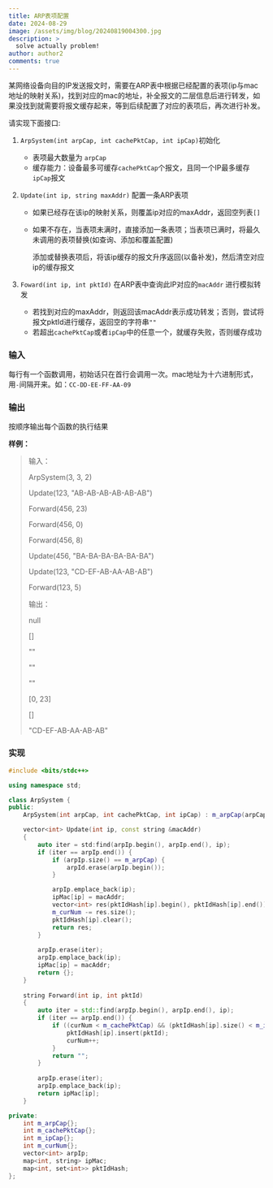 ```yaml
---
title: ARP表项配置
date: 2024-08-29
image: /assets/img/blog/20240819004300.jpg
description: >
  solve actually problem!
author: author2
comments: true
---
```


某网络设备向目的IP发送报文时，需要在ARP表中根据已经配置的表项(ip与mac地址的映射关系)，找到对应的mac的地址，补全报文的二层信息后进行转发，如果没找到就需要将报文缓存起来，等到后续配置了对应的表项后，再次进行补发。

请实现下面接口:

1. `ArpSystem(int arpCap, int cachePktCap, int ipCap)`初始化

    - 表项最大数量为 `arpCap`
    - 缓存能力：设备最多可缓存`cachePktCap`个报文，且同一个IP最多缓存`ipCap`报文

2. `Update(int ip, string maxAddr)` 配置一条ARP表项

    - 如果已经存在该ip的映射关系，则覆盖ip对应的maxAddr，返回空列表`[]`

    - 如果不存在，当表项未满时，直接添加一条表项；当表项已满时，将最久未调用的表项替换(如查询、添加和覆盖配置)

        添加或替换表项后，将该ip缓存的报文升序返回(以备补发)，然后清空对应ip的缓存报文

3. `Foward(int ip, int pktId)` 在ARP表中查询此IP对应的`macAddr` 进行模拟转发
    - 若找到对应的maxAddr，则返回该macAddr表示成功转发；否则，尝试将报文pktId进行缓存，返回空的字符串`""`
    - 若超出`cachePktCap`或者`ipCap`中的任意一个，就缓存失败，否则缓存成功

### 输入

每行有一个函数调用，初始话只在首行会调用一次。mac地址为十六进制形式，用`-`间隔开来。如：`CC-DD-EE-FF-AA-09`

### 输出

按顺序输出每个函数的执行结果

**样例：**

> 输入：
>
> ArpSystem(3, 3, 2)
>
> Update(123, "AB-AB-AB-AB-AB-AB")
>
> Forward(456, 23)
>
> Forward(456, 0)
>
> Forward(456, 8)
>
> Update(456, "BA-BA-BA-BA-BA-BA")
>
> Update(123, "CD-EF-AB-AA-AB-AB")
>
> Forward(123, 5)
>
> 输出：
>
> null
>
> []
>
> ""
>
> ""
>
> ""
>
> [0, 23]
>
> []
>
> "CD-EF-AB-AA-AB-AB"



### 实现

```c++
#include <bits/stdc++>

using namespace std;

class ArpSystem {
public:
    ArpSystem(int arpCap, int cachePktCap, int ipCap) : m_arpCap(arpCap), m_cachePktCap(cachePktCap), m_ipCap(ipCap) {}

    vector<int> Update(int ip, const string &macAddr)
    {
        auto iter = std:find(arpIp.begin(), arpIp.end(), ip);
        if (iter == arpIp.end()) {
            if (arpIp.size() == m_arpCap) {
                arpId.erase(arpIp.begin());
            }

            arpIp.emplace_back(ip);
            ipMac[ip] = macAddr;
            vector<int> res(pktIdHash[ip].begin(), pktIdHash[ip].end());
            m_curNum -= res.size();
            pktIdHash[ip].clear();
            return res;
        }
        
        arpIp.erase(iter);
        arpIp.emplace_back(ip);
        ipMac[ip] = macAddr;
        return {};
    }
    
    string Forward(int ip, int pktId)
    {
		auto iter = std::find(arpIp.begin(), arpIp.end(), ip);
        if (iter == arpIp.end()) {
            if ((curNum < m_cachePktCap) && (pktIdHash[ip].size() < m_ipCap)) {
                pktIdHash[ip].insert(pktId);
                curNum++;
            }
            return "";
        }
        
        arpIp.erase(iter);
        arpIp.emplace_back(ip);
        return ipMac[ip];
    }

private:
    int m_arpCap{};
    int m_cachePktCap{};
    int m_ipCap{};
    int m_curNum{};
    vector<int> arpIp;
    map<int, string> ipMac;
    map<int, set<int>> pktIdHash;
};
```

